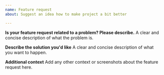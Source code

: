 ```yaml
---
name: Feature request
about: Suggest an idea how to make project a bit better

---
```


**Is your feature request related to a problem? Please describe.**
A clear and concise description of what the problem is.

**Describe the solution you'd like**
A clear and concise description of what you want to happen.

**Additional context**
Add any other context or screenshots about the feature request here.
